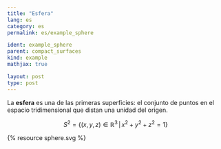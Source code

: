 ```yaml
---
title: "Esfera"
lang: es
category: es
permalink: es/example_sphere

ident: example_sphere
parent: compact_surfaces
kind: example
mathjax: true

layout: post
type: post
---
```


La **esfera** es una de las primeras superficies: el conjunto de puntos en el espacio tridimensional que distan una unidad del origen.

$$S^2=\{(x,y,z)\in \mathbb{R}^3 \, | \,x^2+y^2+z^2=1\}$$

{% resource sphere.svg %}

